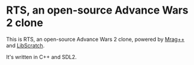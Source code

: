 # RTS, an open-source Advance Wars 2 clone

This is RTS, an open-source Advance Wars 2 clone, powered by [Mrag++](https://github.com/AngeloG/MragPP) and [LibScratch](https://github.com/AngeloG/Scratch).

It's written in C++ and SDL2.

